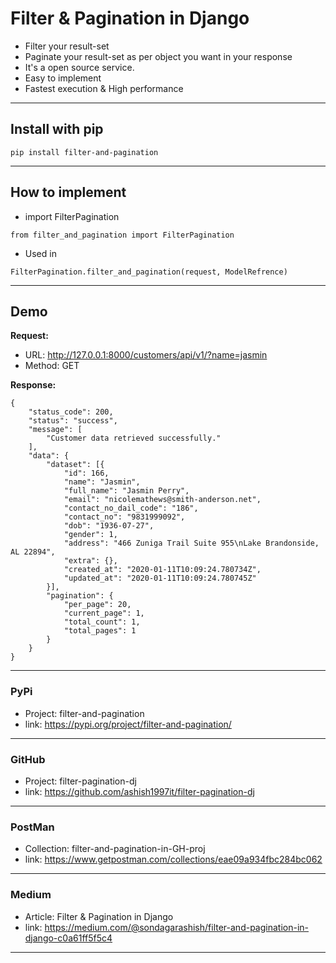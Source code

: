 # Filter & Pagination in Django

- Filter your result-set
- Paginate your result-set as per object you want in your response
- It's a open source service. 
- Easy to implement
- Fastest execution & High performance

---
## Install with pip
```
pip install filter-and-pagination
```

---
## How to implement
- import  FilterPagination
```
from filter_and_pagination import FilterPagination
```

- Used in
```
FilterPagination.filter_and_pagination(request, ModelRefrence)
```

---
## Demo

 **Request:**
 - URL: http://127.0.0.1:8000/customers/api/v1/?name=jasmin
 - Method: GET

**Response:**
```
{
	"status_code": 200,
	"status": "success",
	"message": [
		"Customer data retrieved successfully."
	],
	"data": {
		"dataset": [{
			"id": 166,
			"name": "Jasmin",
			"full_name": "Jasmin Perry",
			"email": "nicolemathews@smith-anderson.net",
			"contact_no_dail_code": "186",
			"contact_no": "9831999092",
			"dob": "1936-07-27",
			"gender": 1,
			"address": "466 Zuniga Trail Suite 955\nLake Brandonside, AL 22894",
			"extra": {},
			"created_at": "2020-01-11T10:09:24.780734Z",
			"updated_at": "2020-01-11T10:09:24.780745Z"
		}],
		"pagination": {
			"per_page": 20,
			"current_page": 1,
			"total_count": 1,
			"total_pages": 1
		}
	}
}
```

---
### PyPi
- Project: filter-and-pagination
- link: https://pypi.org/project/filter-and-pagination/

---
### GitHub
- Project: filter-pagination-dj
- link: https://github.com/ashish1997it/filter-pagination-dj

---
### PostMan
- Collection: filter-and-pagination-in-GH-proj
- link: https://www.getpostman.com/collections/eae09a934fbc284bc062

---
### Medium
- Article: Filter & Pagination in Django
- link: https://medium.com/@sondagarashish/filter-and-pagination-in-django-c0a61ff5f5c4

---
